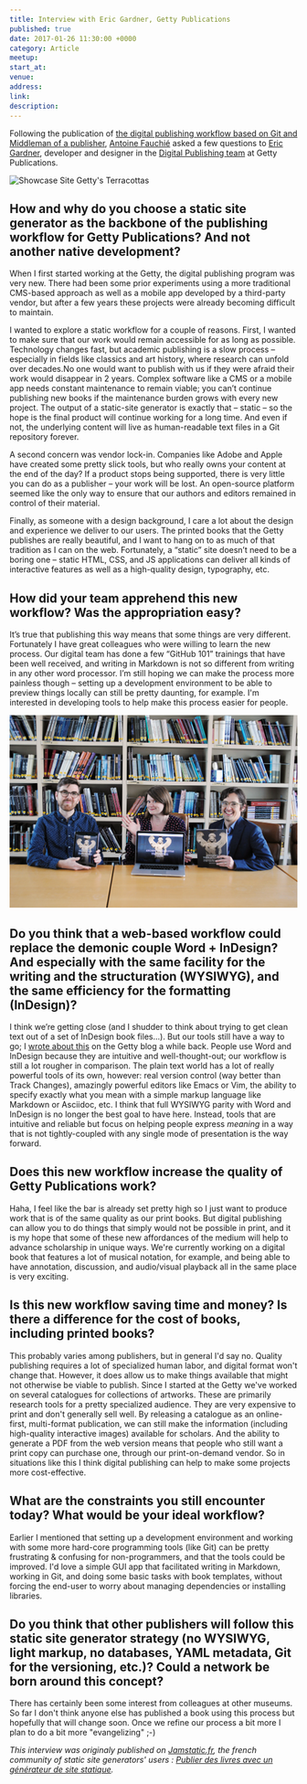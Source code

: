 ```yaml
---
title: Interview with Eric Gardner, Getty Publications
published: true
date: 2017-01-26 11:30:00 +0000
category: Article
meetup:
start_at:
venue:
address:
link:
description:
---
```

Following the publication of [the digital publishing workflow based on Git and Middleman of a publisher](http://blogs.getty.edu/iris/an-editors-view-of-digital-publishing/), [Antoine Fauchié](https://www.quaternum.net) asked a few questions to [Eric Gardner](http://egardner.github.io/), developer and designer in the [Digital Publishing team](http://www.getty.edu/publications/digital/index.html) at Getty Publications.

![Showcase Site Getty's Terracottas](https://thenewdynamic.imgix.net/getty-museum-ancient-terracottas-1600.jpg?w=900)

## How and why do you choose a static site generator as the backbone of the publishing workflow for Getty Publications? And not another native development?

When I first started working at the Getty, the digital publishing program was very new. There had been some prior experiments using a more traditional CMS-based approach as well as a mobile app developed by a third-party vendor, but after a few years these projects were already becoming difficult to maintain.

I wanted to explore a static workflow for a couple of reasons. First, I wanted to make sure that our work would remain accessible for as long as possible. Technology changes fast, but academic publishing is a slow process – especially in fields like classics and art history, where research can unfold over decades.No one would want to publish with us if they were afraid their work would disappear in 2 years. Complex software like a CMS or a mobile app needs constant maintenance to remain viable; you can’t continue publishing new books if the maintenance burden grows with every new project. The output of a static-site generator is exactly that – static – so the hope is the final product will continue working for a long time. And even if not, the underlying content will live as human-readable text files in a Git repository forever.

A second concern was vendor lock-in. Companies like Adobe and Apple have created some pretty slick tools, but who really owns your content at the end of the day? If a product stops being supported, there is very little you can do as a publisher – your work will be lost. An open-source platform seemed like the only way to ensure that our authors and editors remained in control of their material.

Finally, as someone with a design background, I care a lot about the design and experience we deliver to our users. The printed books that the Getty publishes are really beautiful, and I want to hang on to as much of that tradition as I can on the web. Fortunately, a “static” site doesn’t need to be a boring one – static HTML, CSS, and JS applications can deliver all kinds of interactive features as well as a high-quality design, typography, etc.

## How did your team apprehend this new workflow? Was the appropriation easy?

It’s true that publishing this way means that some things are very different. Fortunately I have great colleagues who were willing to learn the new process. Our digital team has done a few “GitHub 101” trainings that have been well received, and writing in Markdown is not so different from writing in any other word processor. I’m still hoping we can make the process more painless though – setting up a development environment to be able to preview things locally can still be pretty daunting, for example. I'm interested in developing tools to help make this process easier for people.


![eric ruth greg](/uploads/eric_ruth_greg_1009_1200.jpg)

## Do you think that a web-based workflow could replace the demonic couple Word + InDesign? And especially with the same facility for the writing and the structuration (WYSIWYG), and the same efficiency for the formatting (InDesign)?

I think we’re getting close (and I shudder to think about trying to get clean text out of a set of InDesign book files…). But our tools still have a way to go; I [wrote about this](http://blogs.getty.edu/iris/digital-publishing-needs-new-tools/) on the Getty blog a while back. People use Word and InDesign because they are intuitive and well-thought-out; our workflow is still a lot rougher in comparison. The plain text world has a lot of really powerful tools of its own, however: real version control (way better than Track Changes), amazingly powerful editors like Emacs or Vim, the ability to specify exactly what you mean with a simple markup language like Markdown or Asciidoc, etc. I think that full WYSIWYG parity with Word and InDesign is no longer the best goal to have here. Instead, tools that are intuitive and reliable but focus on helping people express _meaning_ in a way that is not tightly-coupled with any single mode of presentation is the way forward.

## Does this new workflow increase the quality of Getty Publications work?

Haha, I feel like the bar is already set pretty high so I just want to produce work that is of the same quality as our print books. But digital publishing can allow you to do things that simply would not be possible in print, and it is my hope that some of these new affordances of the medium will help to advance scholarship in unique ways. We're currently working on a digital book that features a lot of musical notation, for example, and being able to have annotation, discussion, and audio/visual playback all in the same place is very exciting.

## Is this new workflow saving time and money? Is there a difference for the cost of books, including printed books?

This probably varies among publishers, but in general I'd say no. Quality publishing requires a lot of specialized human labor, and digital format won't change that. However, it does allow us to make things available that might not otherwise be viable to publish. Since I started at the Getty we've worked on several catalogues for collections of artworks. These are primarily research tools for a pretty specialized audience. They are very expensive to print and don't generally sell well. By releasing a catalogue as an online-first, multi-format publication, we can still make the information (including high-quality interactive images) available for scholars. And the ability to generate a PDF from the web version means that people who still want a print copy can purchase one, through our print-on-demand vendor. So in situations like this I think digital publishing can help to make some projects more cost-effective.

## What are the constraints you still encounter today? What would be your ideal workflow?

Earlier I mentioned that setting up a development environment and working with some more hard-core programming tools (like Git) can be pretty frustrating & confusing for non-programmers, and that the tools could be improved. I'd love a simple GUI app that facilitated writing in Markdown, working in Git, and doing some basic tasks with book templates, without forcing the end-user to worry about managing dependencies or installing libraries.

## Do you think that other publishers will follow this static site generator strategy (no WYSIWYG, light markup, no databases, YAML metadata, Git for the versioning, etc.)? Could a network be born around this concept?

There has certainly been some interest from colleagues at other museums. So far I don't think anyone else has published a book using this process but hopefully that will change soon. Once we refine our process a bit more I plan to do a bit more "evangelizing" ;-)

*This interview was originaly published on [Jamstatic.fr](https://jamstatic.fr/), the french community of static site generators' users : [Publier des livres avec un générateur de site statique](https://jamstatic.fr/2017/01/23/produire-des-livres-avec-le-statique/).*
